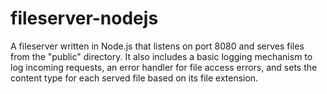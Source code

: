 # fileserver-nodejs
A fileserver written in Node.js that listens on port 8080 and serves files from the "public" directory. It also includes a basic logging mechanism to log incoming requests, an error handler for file access errors, and sets the content type for each served file based on its file extension.
